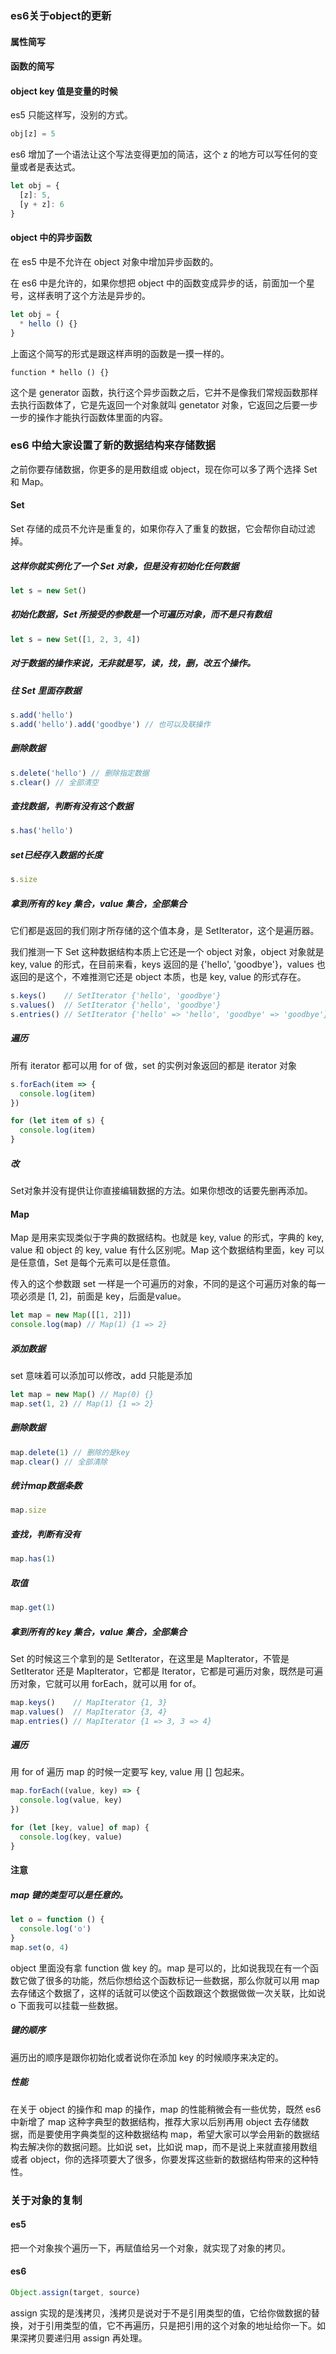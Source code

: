 ### es6关于object的更新

#### 属性简写

#### 函数的简写

#### object key 值是变量的时候

es5 只能这样写，没别的方式。

```js
obj[z] = 5
```

es6 增加了一个语法让这个写法变得更加的简洁，这个 z 的地方可以写任何的变量或者是表达式。

```js
let obj = {
  [z]: 5,
  [y + z]: 6
}
```

#### object 中的异步函数

在 es5 中是不允许在 object 对象中增加异步函数的。

在 es6 中是允许的，如果你想把 object 中的函数变成异步的话，前面加一个星号，这样表明了这个方法是异步的。

```js
let obj = {
  * hello () {}
}
```

上面这个简写的形式是跟这样声明的函数是一摸一样的。

```
function * hello () {}
```

这个是 generator 函数，执行这个异步函数之后，它并不是像我们常规函数那样去执行函数体了，它是先返回一个对象就叫 genetator 对象，它返回之后要一步一步的操作才能执行函数体里面的内容。



### es6 中给大家设置了新的数据结构来存储数据

之前你要存储数据，你更多的是用数组或 object，现在你可以多了两个选择 Set 和 Map。

#### Set

Set 存储的成员不允许是重复的，如果你存入了重复的数据，它会帮你自动过滤掉。

##### 这样你就实例化了一个 Set 对象，但是没有初始化任何数据

```js
let s = new Set()
```

##### 初始化数据，Set 所接受的参数是一个可遍历对象，而不是只有数组

```js
let s = new Set([1, 2, 3, 4])
```

##### 对于数据的操作来说，无非就是写，读，找，删，改五个操作。

##### 往 Set 里面存数据

```js
s.add('hello')
s.add('hello').add('goodbye') // 也可以及联操作
```

##### 删除数据

```js
s.delete('hello') // 删除指定数据
s.clear() // 全部清空
```

##### 查找数据，判断有没有这个数据

```js
s.has('hello')
```

##### set已经存入数据的长度

```js
s.size
```

##### 拿到所有的 key 集合，value 集合，全部集合

它们都是返回的我们刚才所存储的这个值本身，是 SetIterator，这个是遍历器。

我们推测一下 Set 这种数据结构本质上它还是一个 object 对象，object 对象就是 key, value 的形式，在目前来看，keys 返回的是 {'hello', 'goodbye'}，values 也返回的是这个，不难推测它还是 object 本质，也是 key, value 的形式存在。

```js
s.keys()    // SetIterator {'hello', 'goodbye'}
s.values()  // SetIterator {'hello', 'goodbye'}
s.entries() // SetIterator {'hello' => 'hello', 'goodbye' => 'goodbye'}
```

##### 遍历

所有 iterator 都可以用 for of 做，set 的实例对象返回的都是 iterator 对象

```js
s.forEach(item => {
  console.log(item)
})

for (let item of s) {
  console.log(item)
}
```

##### 改

Set对象并没有提供让你直接编辑数据的方法。如果你想改的话要先删再添加。

#### Map

Map 是用来实现类似于字典的数据结构。也就是 key, value 的形式，字典的 key, value 和 object 的 key, value 有什么区别呢。Map 这个数据结构里面，key 可以是任意值，Set 是每个元素可以是任意值。

传入的这个参数跟 set 一样是一个可遍历的对象，不同的是这个可遍历对象的每一项必须是 [1, 2]，前面是 key，后面是value。

```js
let map = new Map([[1, 2]])
console.log(map) // Map(1) {1 => 2}
```

##### 添加数据

set 意味着可以添加可以修改，add 只能是添加

```js
let map = new Map() // Map(0) {}
map.set(1, 2) // Map(1) {1 => 2}
```

##### 删除数据

```js
map.delete(1) // 删除的是key
map.clear() // 全部清除
```

##### 统计map数据条数

```js
map.size
```

##### 查找，判断有没有

```js
map.has(1)
```

##### 取值

```js
map.get(1)
```

##### 拿到所有的 key 集合，value 集合，全部集合

Set 的时候这三个拿到的是 SetIterator，在这里是 MapIterator，不管是 SetIterator 还是 MapIterator，它都是 Iterator，它都是可遍历对象，既然是可遍历对象，它就可以用 forEach，就可以用 for of。

```js
map.keys()    // MapIterator {1, 3}
map.values()  // MapIterator {3, 4}
map.entries() // MapIterator {1 => 3, 3 => 4}
```

##### 遍历

用 for of 遍历 map 的时候一定要写 key, value 用 [] 包起来。

```js
map.forEach((value, key) => {
  console.log(value, key)
})

for (let [key, value] of map) {
  console.log(key, value)
}
```

#### 注意

##### map 键的类型可以是任意的。

```js
let o = function () {
  console.log('o')
}
map.set(o, 4)
```

object 里面没有拿 function 做 key 的。map 是可以的，比如说我现在有一个函数它做了很多的功能，然后你想给这个函数标记一些数据，那么你就可以用 map 去存储这个数据了，这样的话就可以使这个函数跟这个数据做做一次关联，比如说 o 下面我可以挂载一些数据。

##### 键的顺序

遍历出的顺序是跟你初始化或者说你在添加 key 的时候顺序来决定的。

##### 性能

在关于 object 的操作和 map 的操作，map 的性能稍微会有一些优势，既然 es6 中新增了 map 这种字典型的数据结构，推荐大家以后别再用 object 去存储数据，而是要使用字典类型的这种数据结构 map，希望大家可以学会用新的数据结构去解决你的数据问题。比如说 set，比如说 map，而不是说上来就直接用数组或者 object，你的选择项要大了很多，你要发挥这些新的数据结构带来的这种特性。



### 关于对象的复制

#### es5

把一个对象挨个遍历一下，再赋值给另一个对象，就实现了对象的拷贝。

#### es6

```js
Object.assign(target, source)
```

assign 实现的是浅拷贝，浅拷贝是说对于不是引用类型的值，它给你做数据的替换，对于引用类型的值，它不再遍历，只是把引用的这个对象的地址给你一下。如果深拷贝要递归用 assign 再处理。